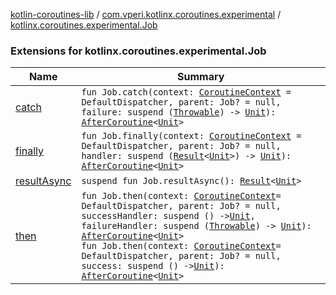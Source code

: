 [kotlin-coroutines-lib](../../index.md) / [com.vperi.kotlinx.coroutines.experimental](../index.md) / [kotlinx.coroutines.experimental.Job](./index.md)

### Extensions for kotlinx.coroutines.experimental.Job

| Name | Summary |
|---|---|
| [catch](catch.md) | `fun Job.catch(context: `[`CoroutineContext`](https://kotlinlang.org/api/latest/jvm/stdlib/kotlin.coroutines.experimental/-coroutine-context/index.html)` = DefaultDispatcher, parent: Job? = null, failure: suspend (`[`Throwable`](https://kotlinlang.org/api/latest/jvm/stdlib/kotlin/-throwable/index.html)`) -> `[`Unit`](https://kotlinlang.org/api/latest/jvm/stdlib/kotlin/-unit/index.html)`): `[`AfterCoroutine`](../-after-coroutine/index.md)`<`[`Unit`](https://kotlinlang.org/api/latest/jvm/stdlib/kotlin/-unit/index.html)`>` |
| [finally](finally.md) | `fun Job.finally(context: `[`CoroutineContext`](https://kotlinlang.org/api/latest/jvm/stdlib/kotlin.coroutines.experimental/-coroutine-context/index.html)` = DefaultDispatcher, parent: Job? = null, handler: suspend (`[`Result`](../-result/index.md)`<`[`Unit`](https://kotlinlang.org/api/latest/jvm/stdlib/kotlin/-unit/index.html)`>) -> `[`Unit`](https://kotlinlang.org/api/latest/jvm/stdlib/kotlin/-unit/index.html)`): `[`AfterCoroutine`](../-after-coroutine/index.md)`<`[`Unit`](https://kotlinlang.org/api/latest/jvm/stdlib/kotlin/-unit/index.html)`>` |
| [resultAsync](result-async.md) | `suspend fun Job.resultAsync(): `[`Result`](../-result/index.md)`<`[`Unit`](https://kotlinlang.org/api/latest/jvm/stdlib/kotlin/-unit/index.html)`>` |
| [then](then.md) | `fun Job.then(context: `[`CoroutineContext`](https://kotlinlang.org/api/latest/jvm/stdlib/kotlin.coroutines.experimental/-coroutine-context/index.html)` = DefaultDispatcher, parent: Job? = null, successHandler: suspend () -> `[`Unit`](https://kotlinlang.org/api/latest/jvm/stdlib/kotlin/-unit/index.html)`, failureHandler: suspend (`[`Throwable`](https://kotlinlang.org/api/latest/jvm/stdlib/kotlin/-throwable/index.html)`) -> `[`Unit`](https://kotlinlang.org/api/latest/jvm/stdlib/kotlin/-unit/index.html)`): `[`AfterCoroutine`](../-after-coroutine/index.md)`<`[`Unit`](https://kotlinlang.org/api/latest/jvm/stdlib/kotlin/-unit/index.html)`>`<br>`fun Job.then(context: `[`CoroutineContext`](https://kotlinlang.org/api/latest/jvm/stdlib/kotlin.coroutines.experimental/-coroutine-context/index.html)` = DefaultDispatcher, parent: Job? = null, success: suspend () -> `[`Unit`](https://kotlinlang.org/api/latest/jvm/stdlib/kotlin/-unit/index.html)`): `[`AfterCoroutine`](../-after-coroutine/index.md)`<`[`Unit`](https://kotlinlang.org/api/latest/jvm/stdlib/kotlin/-unit/index.html)`>` |
